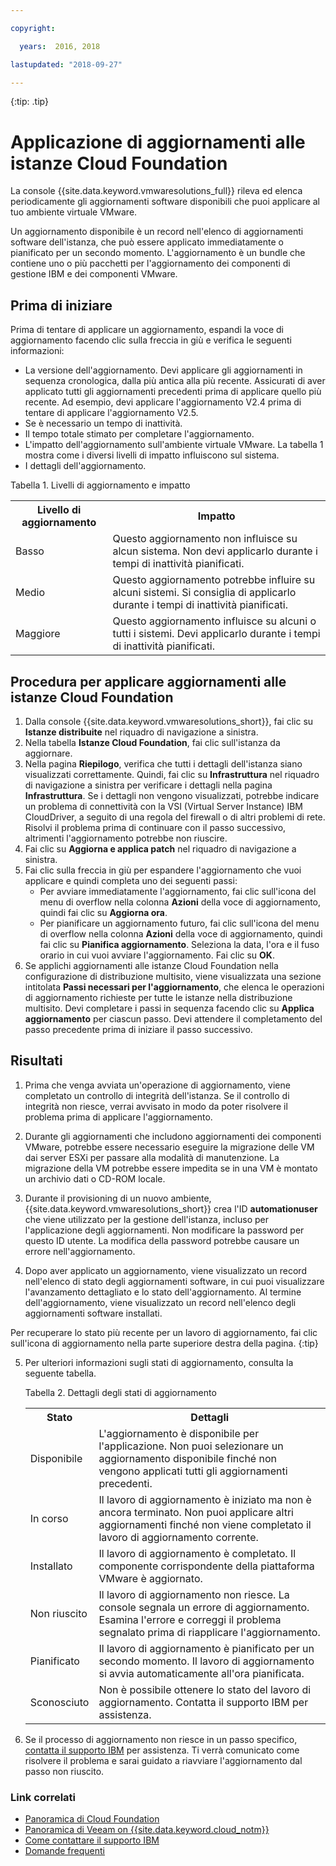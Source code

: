 ```yaml
---

copyright:

  years:  2016, 2018

lastupdated: "2018-09-27"

---
```


{:tip: .tip}

# Applicazione di aggiornamenti alle istanze Cloud Foundation

La console {{site.data.keyword.vmwaresolutions_full}} rileva ed elenca periodicamente gli aggiornamenti software disponibili che puoi applicare al tuo ambiente virtuale VMware.

Un aggiornamento disponibile è un record nell'elenco di aggiornamenti software dell'istanza, che può essere applicato immediatamente o pianificato per un secondo momento. L'aggiornamento è un bundle che contiene uno o più pacchetti per l'aggiornamento dei componenti di gestione IBM e dei componenti VMware.

## Prima di iniziare

Prima di tentare di applicare un aggiornamento, espandi la voce di aggiornamento facendo clic sulla freccia in giù e verifica le seguenti informazioni:
* La versione dell'aggiornamento. Devi applicare gli aggiornamenti in sequenza cronologica, dalla più antica alla più recente. Assicurati di aver applicato tutti gli aggiornamenti precedenti prima di applicare quello più recente. Ad esempio, devi applicare l'aggiornamento V2.4 prima di tentare di applicare l'aggiornamento V2.5.
* Se è necessario un tempo di inattività.
* Il tempo totale stimato per completare l'aggiornamento.
* L'impatto dell'aggiornamento sull'ambiente virtuale VMware. La tabella 1 mostra come i diversi livelli di impatto influiscono sul sistema.
* I dettagli dell'aggiornamento.

Tabella 1. Livelli di aggiornamento e impatto

<table>
  <tr>
    <th>Livello di aggiornamento</th>
    <th>Impatto</th>
  </tr>
  <tr>
    <td>Basso</td>
    <td>Questo aggiornamento non influisce su alcun sistema. Non devi applicarlo durante i tempi di inattività
    pianificati.</td>
  </tr>
  <tr>
    <td>Medio</td>
  <td>Questo aggiornamento potrebbe influire su alcuni sistemi. Si consiglia di applicarlo durante i tempi di inattività
    pianificati.</td>
  </tr>
    <tr>
    <td>Maggiore</td>
  <td>Questo aggiornamento influisce su alcuni o tutti i sistemi. Devi applicarlo durante i tempi di inattività pianificati.</td>
  </tr>
</table>

## Procedura per applicare aggiornamenti alle istanze Cloud Foundation

1. Dalla console {{site.data.keyword.vmwaresolutions_short}}, fai clic su **Istanze distribuite** nel riquadro di navigazione a sinistra.
2. Nella tabella **Istanze Cloud Foundation**, fai clic sull'istanza da aggiornare.
3. Nella pagina **Riepilogo**, verifica che tutti i dettagli dell'istanza siano visualizzati correttamente. Quindi, fai clic su **Infrastruttura** nel riquadro di navigazione a sinistra per verificare i dettagli nella pagina **Infrastruttura**.
   Se i dettagli non vengono visualizzati, potrebbe indicare un problema di connettività con la VSI (Virtual Server Instance) IBM CloudDriver, a seguito di una regola del firewall o di altri problemi di rete. Risolvi il problema prima di continuare con il passo successivo, altrimenti l'aggiornamento potrebbe non riuscire.
4. Fai clic su **Aggiorna e applica patch** nel riquadro di navigazione a sinistra.
5. Fai clic sulla freccia in giù per espandere l'aggiornamento che vuoi applicare e quindi completa uno dei seguenti passi:
   *  Per avviare immediatamente l'aggiornamento, fai clic sull'icona del menu di overflow nella colonna **Azioni** della voce di aggiornamento, quindi fai clic su **Aggiorna ora**.
   *  Per pianificare un aggiornamento futuro, fai clic sull'icona del menu di overflow nella colonna **Azioni** della voce di aggiornamento, quindi fai clic su **Pianifica aggiornamento**. Seleziona la data, l'ora e il fuso orario in cui vuoi avviare l'aggiornamento. Fai clic su **OK**.
6. Se applichi aggiornamenti alle istanze Cloud Foundation nella configurazione di distribuzione multisito, viene visualizzata una sezione intitolata **Passi necessari per l'aggiornamento**, che elenca le operazioni di aggiornamento richieste per tutte le istanze nella distribuzione multisito. Devi completare i passi in sequenza facendo clic su **Applica aggiornamento** per ciascun passo. Devi attendere il completamento del passo precedente prima di iniziare il passo successivo.

## Risultati

1. Prima che venga avviata un'operazione di aggiornamento, viene completato un controllo di integrità dell'istanza. Se il controllo di integrità non riesce, verrai avvisato in modo da poter risolvere il problema prima di applicare l'aggiornamento.
2. Durante gli aggiornamenti che includono aggiornamenti dei componenti VMware, potrebbe essere necessario eseguire la migrazione delle VM dai server ESXi per passare alla modalità di manutenzione. La migrazione della VM potrebbe essere impedita se in una VM è montato un archivio dati o CD-ROM locale.
3. Durante il provisioning di un nuovo ambiente, {{site.data.keyword.vmwaresolutions_short}} crea l'ID **automationuser** che viene utilizzato per la gestione dell'istanza, incluso per l'applicazione degli aggiornamenti. Non modificare la password per questo ID utente. La modifica della password potrebbe causare un errore nell'aggiornamento.

4. Dopo aver applicato un aggiornamento, viene visualizzato un record nell'elenco di stato degli aggiornamenti software, in cui puoi visualizzare l'avanzamento dettagliato e lo stato dell'aggiornamento. Al termine dell'aggiornamento, viene visualizzato un record nell'elenco degli aggiornamenti software installati.

  Per recuperare lo stato più recente per un lavoro di aggiornamento, fai clic sull'icona di aggiornamento nella parte superiore destra della pagina.
  {:tip}

5. Per ulteriori informazioni sugli stati di aggiornamento, consulta la seguente tabella.

   Tabella 2. Dettagli degli stati di aggiornamento

    <table>
      <tr>
        <th>Stato</th>
        <th>Dettagli</th>
      </tr>
      <tr>
        <td>Disponibile</td>
        <td>L'aggiornamento è disponibile per l'applicazione. Non puoi selezionare un aggiornamento disponibile finché non vengono applicati tutti gli aggiornamenti precedenti.</td>
      </tr>
      <tr>
        <td>In corso</td>
      <td>Il lavoro di aggiornamento è iniziato ma non è ancora terminato. Non puoi applicare altri aggiornamenti finché non viene completato il lavoro di aggiornamento corrente. </td>
      </tr>
        <tr>
        <td>Installato</td>
      <td>Il lavoro di aggiornamento è completato. Il componente corrispondente della piattaforma VMware è aggiornato.</td>
      </tr>
        <tr>
        <td>Non riuscito</td>
      <td>Il lavoro di aggiornamento non riesce. La console segnala un errore di aggiornamento. Esamina l'errore e correggi il problema segnalato prima di riapplicare l'aggiornamento.</td>
      </tr>
          <tr>
        <td>Pianificato</td>
      <td>Il lavoro di aggiornamento è pianificato per un secondo momento. Il lavoro di aggiornamento si avvia automaticamente all'ora pianificata.</td>
      </tr>
          <tr>
        <td>Sconosciuto</td>
      <td>Non è possibile ottenere lo stato del lavoro di aggiornamento. Contatta il supporto IBM per assistenza.</td>
      </tr>
    </table>

6. Se il processo di aggiornamento non riesce in un passo specifico, [contatta il supporto IBM](../vmonic/trbl_support.html) per assistenza. Ti verrà comunicato come risolvere il problema e sarai guidato a riavviare l'aggiornamento dal passo non riuscito.

### Link correlati

* [Panoramica di Cloud Foundation](../sddc/sd_cloudfoundationoverview.html)
* [Panoramica di Veeam on {{site.data.keyword.cloud_notm}}](../services/veeam_considerations.html)
* [Come contattare il supporto IBM](../vmonic/trbl_support.html)
* [Domande frequenti](../vmonic/faq.html)
